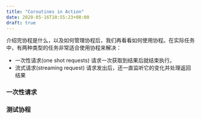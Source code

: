```yaml
---
title: "Coroutines in Action"
date: 2020-05-16T10:55:23+08:00
draft: true
---
```


介绍完协程是什么，以及如何管理协程后，我们再看看如何使用协程。在实际任务中，有两种类型的任务非常适合使用协程来解决：

+ 一次性请求(one shot requests) 请求一次获取到结果后就结束执行。
+ 流式请求(streaming request) 请求发出后，还一直监听它的变化并处理返回结果

### 一次性请求

### 测试协程

[test-coroutines]:https://www.youtube.com/watch?v=KMb0Fs8rCRs
